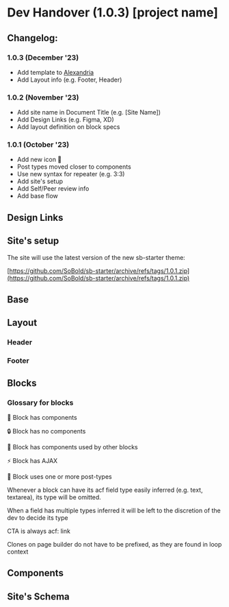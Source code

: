 # Dev Handover (1.0.3) [project name]

## Changelog:

### 1.0.3 (December '23)

*   Add template to [Alexandria](https://github.com/2leonardo/Alexandria)
*   Add Layout info (e.g. Footer, Header)

### 1.0.2 (November '23)

*   Add site name in Document Title (e.g. \[Site Name\])
*   Add Design Links (e.g. Figma, XD)
*   Add layout definition on block specs

### 1.0.1 (October '23)

*   Add new icon 📮
*   Post types moved closer to components
*   Use new syntax for repeater (e.g. 3:3)
*   Add site's setup
*   Add Self/Peer review info
*   Add base flow

## Design Links

## Site's setup

The site will use the latest version of the new sb-starter theme:

[https://github.com/SoBold/sb-starter/archive/refs/tags/1.0.1.zip](https://github.com/SoBold/sb-starter/archive/refs/tags/1.0.1.zip)

## Base

## Layout

### Header

### Footer

## Blocks

### Glossary for blocks

🔗 Block has components

🔒 Block has no components

🧩 Block has components used by other blocks

⚡ Block has AJAX

📮 Block uses one or more post-types

Whenever a block can have its acf field type easily inferred (e.g. text, textarea), its type will be omitted.

When a field has multiple types inferred it will be left to the discretion of the dev to decide its type

CTA is always acf: link

Clones on page builder do not have to be prefixed, as they are found in loop context

## Components

## Site's Schema
